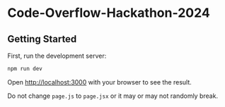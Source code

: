 # Code-Overflow-Hackathon-2024

## Getting Started

First, run the development server:

```bash
npm run dev
```

Open [http://localhost:3000](http://localhost:3000) with your browser to see the result.

Do not change `page.js` to `page.jsx` or it may or may not randomly break.